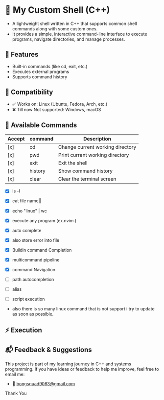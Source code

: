 # 🐚 My Custom Shell (C++)

- A lightweight shell written in C++ that supports common shell commands along with some custom ones.
- It provides a simple, interactive command-line interface to execute programs, navigate directories, and manage processes.

## 🚀 Features

- Built-in commands (like cd, exit, etc.)
- Executes external programs
- Supports command history

## 🐧 Compatibility
- ✅ Works on: Linux (Ubuntu, Fedora, Arch, etc.)
- ❌ Till now Not supported: Windows, macOS 

## 📖 Available Commands
|Accept|command|Description|
|------|---------|------|
|[x] |cd  |Change current working directory|
|[x] |pwd |Print current working directory|
|[x]| exit | Exit the shell|
|[x] |history | Show command history|
|[x] |clear | Clear the terminal screen|
- [x] ls -l
- [x] cat file name||
- [x] echo "linux" | wc
- [x] execute any program (ex.nvim.)
- [x] auto complete
- [x] also store error into file
- [x] Buildin command Completion
- [x] multicommand pipeline
- [x] command Navigation

- [ ] path autocompletion
- [ ] alias
- [ ] script execution
- also there is so many linux command that is not support i try to update as soon as possible.

## ⚡ Execution


## 📬 Feedback & Suggestions

This project is part of my learning journey in C++ and systems programming.
If you have ideas or feedback to help me improve, feel free to email me:
- 📧 bongsquad9083@gmail.com

Thank You
